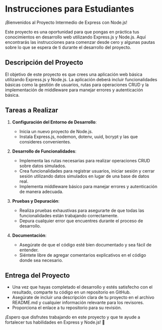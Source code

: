 # Instrucciones para Estudiantes

¡Bienvenidos al Proyecto Intermedio de Express con Node.js!

Este proyecto es una oportunidad para que pongas en práctica tus conocimientos en desarrollo web utilizando Express.js y Node.js. Aquí encontrarás las instrucciones para comenzar desde cero y algunas pautas sobre lo que se espera de ti durante el desarrollo del proyecto.

## Descripción del Proyecto

El objetivo de este proyecto es que crees una aplicación web básica utilizando Express.js y Node.js. La aplicación deberá incluir funcionalidades básicas como la gestión de usuarios, rutas para operaciones CRUD y la implementación de middleware para manejar errores y autenticación básica.

## Tareas a Realizar

1. **Configuración del Entorno de Desarrollo**:
   - Inicia un nuevo proyecto de Node.js.
   - Instala Express.js, nodemon, dotenv, uuid, bcrypt y las que consideres convenientes.

2. **Desarrollo de Funcionalidades**:
   - Implementa las rutas necesarias para realizar operaciones CRUD sobre datos simulados.
   - Crea funcionalidades para registrar usuarios, iniciar sesión y cerrar sesión utilizando datos simulados en lugar de una base de datos real.
   - Implementa middleware básico para manejar errores y autenticación de manera adecuada.

3. **Pruebas y Depuración**:
   - Realiza pruebas exhaustivas para asegurarte de que todas las funcionalidades están trabajando correctamente.
   - Depura cualquier error que encuentres durante el proceso de desarrollo.

4. **Documentación**:
   - Asegúrate de que el código esté bien documentado y sea fácil de entender.
   - Siéntete libre de agregar comentarios explicativos en el código donde sea necesario.

## Entrega del Proyecto

- Una vez que hayas completado el desarrollo y estés satisfecho con el resultado, comparte tu código en un repositorio en GitHub.
- Asegúrate de incluir una descripción clara de tu proyecto en el archivo README.md y cualquier información relevante para los revisores.
- Proporciona el enlace a tu repositorio para su revisión.

¡Espero que disfrutes trabajando en este proyecto y que te ayude a fortalecer tus habilidades en Express y Node.js! 🚀
